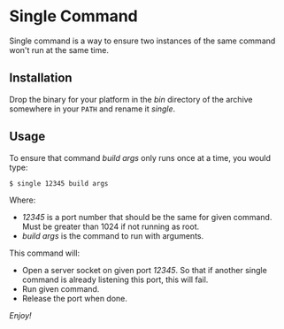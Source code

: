 Single Command
==============

Single command is a way to ensure two instances of the same command won't run
at the same time.

Installation
------------

Drop the binary for your platform in the *bin* directory of the archive
somewhere in your `PATH` and rename it *single*.

Usage
-----

To ensure that command *build args* only runs once at a time, you would type:

    $ single 12345 build args

Where:

- *12345* is a port number that should be the same for given command. Must be
  greater than 1024 if not running as root.
- *build args* is the command to run with arguments.

This command will:

- Open a server socket on given port *12345*. So that if another single command
  is already listening this port, this will fail.
- Run given command.
- Release the port when done.

*Enjoy!*
